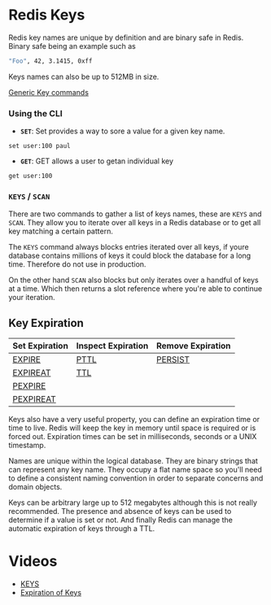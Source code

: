 # Redis Keys

Redis key names are unique by definition and are binary safe in Redis. Binary
safe being an example such as

```bash
"Foo", 42, 3.1415, 0xff
```

Keys names can also be up to 512MB in size.

[Generic Key commands](https://redis.io/commands#generic)

### Using the CLI

- **`SET`**: Set provides a way to sore a value for a given key name.

```
set user:100 paul
```

- **`GET`**: GET allows a user to getan individual key

```
get user:100
```

### `KEYS` / `SCAN`

There are two commands to gather a list of keys names, these are `KEYS` and
`SCAN`. They allow you to iterate over all keys in a Redis database or to get
all key matching a certain pattern.

The `KEYS` command always blocks entries iterated over all keys, if youre
database contains millions of keys it could block the database for a long time.
Therefore do not use in production.

On the other hand `SCAN` also blocks but only iterates over a handful of keys at
a time. Which then returns a slot reference where you're able to continue your
iteration.

## Key Expiration

| Set Expiration                                   | Inspect Expiration                     | Remove Expiration                            |
| ------------------------------------------------ | -------------------------------------- | -------------------------------------------- |
| [EXPIRE](https://redis.io/commands/expire)       | [PTTL](https://redis.io/commands/pttl) | [PERSIST](https://redis.io/commands/persist) |
| [EXPIREAT](https://redis.io/commands/expireat)   | [TTL](https://redis.io/commands/ttl)   |                                              |
| [PEXPIRE](https://redis.io/commands/pexpire)     |                                        |
| [PEXPIREAT](https://redis.io/commands/pexpireat) |                                        |

Keys also have a very useful property, you can define an expiration time or time
to live. Redis will keep the key in memory until space is required or is forced
out. Expiration times can be set in milliseconds, seconds or a UNIX timestamp.

Names are unique within the logical database. They are binary strings that can
represent any key name. They occupy a flat name space so you'll need to define a
consistent naming convention in order to separate concerns and domain objects.

Keys can be arbitrary large up to 512 megabytes although this is not really
recommended. The presence and absence of keys can be used to determine if a
value is set or not. And finally Redis can manage the automatic expiration of
keys through a TTL.

# Videos

- [KEYS](https://youtu.be/pcj9Q8dxvtU)
- [Expiration of Keys](https://youtu.be/a9m1Abg_Oyk)

